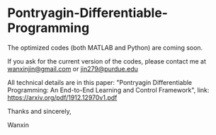 # Pontryagin-Differentiable-Programming
The optimized codes (both MATLAB and Python) are coming soon. 

If you ask for the current version of the codes, please contact me at wanxinjin@gmail.com or jin279@purdue.edu

All technical details are in this paper: "Pontryagin Differentiable Programming: An End-to-End Learning and Control Framework", link: https://arxiv.org/pdf/1912.12970v1.pdf

Thanks and sincerely,

Wanxin

